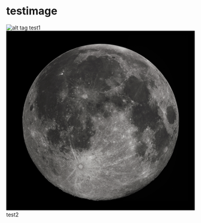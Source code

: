 # testimage

![alt tag](https://upload.wikimedia.org/wikipedia/commons/e/e1/FullMoon2010.jpg "Optional Title")
test1
![alt tag](images/moon.jpg?raw=true "Optional Title")
test2
